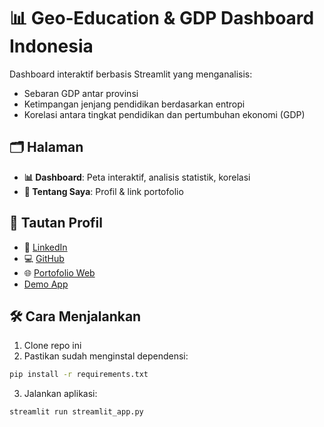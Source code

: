 
# 📊 Geo‑Education & GDP Dashboard Indonesia

Dashboard interaktif berbasis Streamlit yang menganalisis:

- Sebaran GDP antar provinsi
- Ketimpangan jenjang pendidikan berdasarkan entropi
- Korelasi antara tingkat pendidikan dan pertumbuhan ekonomi (GDP)

## 🗂 Halaman

- **📊 Dashboard**: Peta interaktif, analisis statistik, korelasi
- **👤 Tentang Saya**: Profil & link portofolio

## 📎 Tautan Profil

- 🔗 [LinkedIn](https://www.linkedin.com/feed/)
- 💻 [GitHub](https://github.com/mahardisetyoso?tab=repositories)
- 🌐 [Portofolio Web](https://mahardisetyoso.github.io/data-portofolio-hardy/)
- [Demo App ](https://gdp-edu-id-data-portfolio.streamlit.app/)
## 🛠️ Cara Menjalankan

1. Clone repo ini
2. Pastikan sudah menginstal dependensi:

```bash
pip install -r requirements.txt
```

3. Jalankan aplikasi:

```bash
streamlit run streamlit_app.py
```
